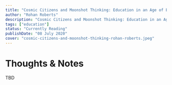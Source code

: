 ```yaml
---
title: "Cosmic Citizens and Moonshot Thinking: Education in an Age of Exponential Technologies"
author: "Rohan Roberts"
description: "Cosmic Citizens and Moonshot Thinking: Education in an Age of Exponential Technologies takes a fresh approach to what we need to do differently to prepare our children for a world of exponential technologies, disruptive innovations, and ubiquitous A.I. "
tags: ["education"]
status: "Currently Reading"
publishDate: "08 July 2020"
cover: "cosmic-citizens-and-moonshot-thinking-rohan-roberts.jpeg"
---
```


# Thoughts & Notes

TBD
